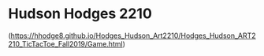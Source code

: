 # Hudson Hodges 2210

(https://hhodge8.github.io/Hodges_Hudson_Art2210/Hodges_Hudson_ART2210_TicTacToe_Fall2019/Game.html)
